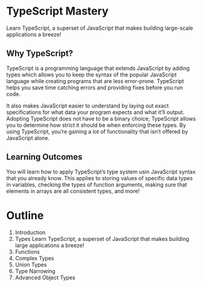 # TypeScript Mastery

Learn TypeScript, a superset of JavaScript that makes building large-scale applications a breeze!

## Why TypeScript?

TypeScript is a programming language that extends JavaScript by adding types which allows you to keep the syntax of the popular JavaScript language while creating programs that are less error-prone. TypeScript helps you save time catching errors and providing fixes before you run code.

It also makes JavaScript easier to understand by laying out exact specifications for what data your program expects and what it’ll output. Adopting TypeScript does not have to be a binary choice; TypeScript allows you to determine how strict it should be when enforcing these types. By using TypeScript, you’re gaining a lot of functionality that isn’t offered by JavaScript alone.

## Learning Outcomes 

You will learn how to apply TypeScript’s type system usin JavaScript syntax that you already know. This applies to storing values of specific data types in variables, checking the types of function arguments, making sure that elements in arrays are all consistent types, and more! 

# Outline

1. Introduction
1. Types
    Learn TypeScript, a superset of JavaScript that makes building large applications a breeze!
2. Functions
3. Complex Types
4. Union Types
5. Type Narrowing
6. Advanced Object Types